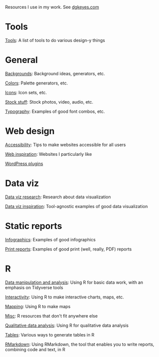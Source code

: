 Resources I use in my work. See [dgkeyes.com](https://dgkeyes.com)

# Tools

[Tools](tools.md): A list of tools to do various design-y things

# General
[Backgrounds](backgrounds.md): Background ideas, generators, etc.

[Colors](colors.md): Palette generators, etc.

[Icons](icons.md): Icon sets, etc.

[Stock stuff](stock-stuff.md): Stock photos, video, audio, etc.

[Typography](typography.md): Examples of good font combos, etc.

# Web design
[Accessibility](accessibility.md): Tips to make websites accessible for all users

[Web inspiration](web-inspiration.md): Websites I particularly like

[WordPress plugins](wordpress-plugins.md)

# Data viz
[Data viz research](dataviz-research.md): Research about data visualization

[Data viz inspiration](dataviz-inspiration.md): Tool-agnostic examples of good data visualization

# Static reports
[Infographics](infographics.md): Examples of good infographics

[Print reports](print-reports.md): Examples of good print (well, really, PDF) reports

# R
[Data manipulation and analysis](r-data-analysis-and-manipulation.md): Using R for basic data work, with an emphasis on Tidyverse tools

[Interactivity](r-interactivity.md): Using R to make interactive charts, maps, etc.

[Mapping](r-mapping.md): Using R to make maps

[Misc](r-misc.md): R resources that don't fit anywhere else

[Qualitative data analysis](r-qualitative.md): Using R for qualitative data analysis

[Tables](r-tables.md): Various ways to generate tables in R

[RMarkdown](r-rmarkdown.md): Using RMarkdown, the tool that enables you to write reports, combining code and text, in R
